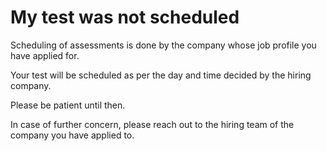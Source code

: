 # My test was not scheduled

Scheduling of assessments is done by the company whose job profile you have applied for. 

Your test will be scheduled as per the day and time decided by the hiring company.

Please be patient until then. 

In case of further concern, please reach out to the hiring team of the company you have applied to.

